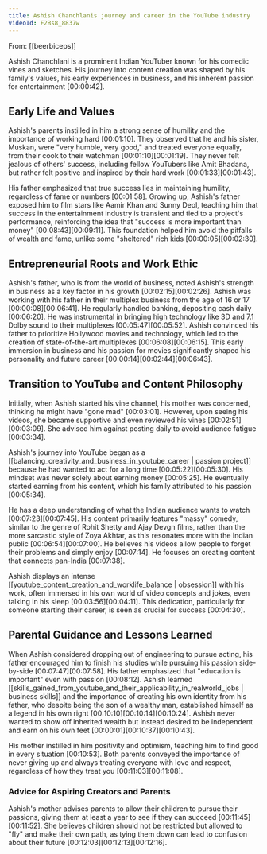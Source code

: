 ```yaml
---
title: Ashish Chanchlanis journey and career in the YouTube industry
videoId: F2Bs8_8837w
---
```


From: [[beerbiceps]] <br/> 

Ashish Chanchlani is a prominent Indian YouTuber known for his comedic vines and sketches. His journey into content creation was shaped by his family's values, his early experiences in business, and his inherent passion for entertainment <a class="yt-timestamp" data-t="00:00:42">[00:00:42]</a>.

## Early Life and Values
Ashish's parents instilled in him a strong sense of humility and the importance of working hard <a class="yt-timestamp" data-t="00:01:10">[00:01:10]</a>. They observed that he and his sister, Muskan, were "very humble, very good," and treated everyone equally, from their cook to their watchman <a class="yt-timestamp" data-t="00:01:10">[00:01:10]</a><a class="yt-timestamp" data-t="00:01:19">[00:01:19]</a>. They never felt jealous of others' success, including fellow YouTubers like Amit Bhadana, but rather felt positive and inspired by their hard work <a class="yt-timestamp" data-t="00:01:33">[00:01:33]</a><a class="yt-timestamp" data-t="00:01:43">[00:01:43]</a>.

His father emphasized that true success lies in maintaining humility, regardless of fame or numbers <a class="yt-timestamp" data-t="00:01:58">[00:01:58]</a>. Growing up, Ashish's father exposed him to film stars like Aamir Khan and Sunny Deol, teaching him that success in the entertainment industry is transient and tied to a project's performance, reinforcing the idea that "success is more important than money" <a class="yt-timestamp" data-t="00:08:43">[00:08:43]</a><a class="yt-timestamp" data-t="00:09:11">[00:09:11]</a>. This foundation helped him avoid the pitfalls of wealth and fame, unlike some "sheltered" rich kids <a class="yt-timestamp" data-t="00:00:05">[00:00:05]</a><a class="yt-timestamp" data-t="00:02:30">[00:02:30]</a>.

## Entrepreneurial Roots and Work Ethic
Ashish's father, who is from the world of business, noted Ashish's strength in business as a key factor in his growth <a class="yt-timestamp" data-t="00:02:15">[00:02:15]</a><a class="yt-timestamp" data-t="00:02:26">[00:02:26]</a>. Ashish was working with his father in their multiplex business from the age of 16 or 17 <a class="yt-timestamp" data-t="00:00:08">[00:00:08]</a><a class="yt-timestamp" data-t="00:06:41">[00:06:41]</a>. He regularly handled banking, depositing cash daily <a class="yt-timestamp" data-t="00:06:20">[00:06:20]</a>. He was instrumental in bringing high technology like 3D and 7.1 Dolby sound to their multiplexes <a class="yt-timestamp" data-t="00:05:47">[00:05:47]</a><a class="yt-timestamp" data-t="00:05:52">[00:05:52]</a>. Ashish convinced his father to prioritize Hollywood movies and technology, which led to the creation of state-of-the-art multiplexes <a class="yt-timestamp" data-t="00:06:08">[00:06:08]</a><a class="yt-timestamp" data-t="00:06:15">[00:06:15]</a>. This early immersion in business and his passion for movies significantly shaped his personality and future career <a class="yt-timestamp" data-t="00:00:14">[00:00:14]</a><a class="yt-timestamp" data-t="00:02:44">[00:02:44]</a><a class="yt-timestamp" data-t="00:06:43">[00:06:43]</a>.

## Transition to YouTube and Content Philosophy
Initially, when Ashish started his vine channel, his mother was concerned, thinking he might have "gone mad" <a class="yt-timestamp" data-t="00:03:01">[00:03:01]</a>. However, upon seeing his videos, she became supportive and even reviewed his vines <a class="yt-timestamp" data-t="00:02:51">[00:02:51]</a><a class="yt-timestamp" data-t="00:03:09">[00:03:09]</a>. She advised him against posting daily to avoid audience fatigue <a class="yt-timestamp" data-t="00:03:34">[00:03:34]</a>.

Ashish's journey into YouTube began as a [[balancing_creativity_and_business_in_youtube_career | passion project]] because he had wanted to act for a long time <a class="yt-timestamp" data-t="00:05:22">[00:05:22]</a><a class="yt-timestamp" data-t="00:05:30">[00:05:30]</a>. His mindset was never solely about earning money <a class="yt-timestamp" data-t="00:05:25">[00:05:25]</a>. He eventually started earning from his content, which his family attributed to his passion <a class="yt-timestamp" data-t="00:05:34">[00:05:34]</a>.

He has a deep understanding of what the Indian audience wants to watch <a class="yt-timestamp" data-t="00:07:23">[00:07:23]</a><a class="yt-timestamp" data-t="00:07:45">[00:07:45]</a>. His content primarily features "massy" comedy, similar to the genre of Rohit Shetty and Ajay Devgn films, rather than the more sarcastic style of Zoya Akhtar, as this resonates more with the Indian public <a class="yt-timestamp" data-t="00:06:54">[00:06:54]</a><a class="yt-timestamp" data-t="00:07:00">[00:07:00]</a>. He believes his videos allow people to forget their problems and simply enjoy <a class="yt-timestamp" data-t="00:07:14">[00:07:14]</a>. He focuses on creating content that connects pan-India <a class="yt-timestamp" data-t="00:07:38">[00:07:38]</a>.

Ashish displays an intense [[youtube_content_creation_and_worklife_balance | obsession]] with his work, often immersed in his own world of video concepts and jokes, even talking in his sleep <a class="yt-timestamp" data-t="00:03:56">[00:03:56]</a><a class="yt-timestamp" data-t="00:04:11">[00:04:11]</a>. This dedication, particularly for someone starting their career, is seen as crucial for success <a class="yt-timestamp" data-t="00:04:30">[00:04:30]</a>.

## Parental Guidance and Lessons Learned
When Ashish considered dropping out of engineering to pursue acting, his father encouraged him to finish his studies while pursuing his passion side-by-side <a class="yt-timestamp" data-t="00:07:47">[00:07:47]</a><a class="yt-timestamp" data-t="00:07:58">[00:07:58]</a>. His father emphasized that "education is important" even with passion <a class="yt-timestamp" data-t="00:08:12">[00:08:12]</a>. Ashish learned [[skills_gained_from_youtube_and_their_applicability_in_realworld_jobs | business skills]] and the importance of creating his own identity from his father, who despite being the son of a wealthy man, established himself as a legend in his own right <a class="yt-timestamp" data-t="00:10:10">[00:10:10]</a><a class="yt-timestamp" data-t="00:10:14">[00:10:14]</a><a class="yt-timestamp" data-t="00:10:24">[00:10:24]</a>. Ashish never wanted to show off inherited wealth but instead desired to be independent and earn on his own feet <a class="yt-timestamp" data-t="00:00:01">[00:00:01]</a><a class="yt-timestamp" data-t="00:10:37">[00:10:37]</a><a class="yt-timestamp" data-t="00:10:43">[00:10:43]</a>.

His mother instilled in him positivity and optimism, teaching him to find good in every situation <a class="yt-timestamp" data-t="00:10:53">[00:10:53]</a>. Both parents conveyed the importance of never giving up and always treating everyone with love and respect, regardless of how they treat you <a class="yt-timestamp" data-t="00:11:03">[00:11:03]</a><a class="yt-timestamp" data-t="00:11:08">[00:11:08]</a>.

### Advice for Aspiring Creators and Parents
Ashish's mother advises parents to allow their children to pursue their passions, giving them at least a year to see if they can succeed <a class="yt-timestamp" data-t="00:11:45">[00:11:45]</a><a class="yt-timestamp" data-t="00:11:52">[00:11:52]</a>. She believes children should not be restricted but allowed to "fly" and make their own path, as tying them down can lead to confusion about their future <a class="yt-timestamp" data-t="00:12:03">[00:12:03]</a><a class="yt-timestamp" data-t="00:12:13">[00:12:13]</a><a class="yt-timestamp" data-t="00:12:16">[00:12:16]</a>.